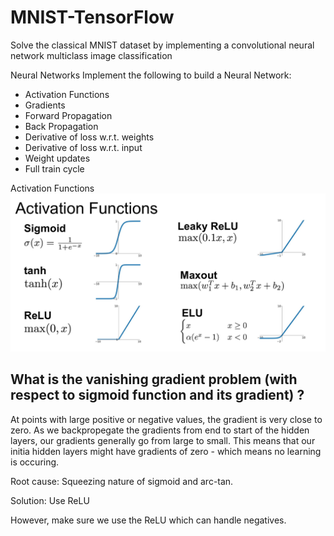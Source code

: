 # MNIST-TensorFlow
Solve the classical MNIST dataset by implementing a convolutional neural network multiclass image classification 


Neural Networks
Implement the following to build a Neural Network:
- Activation Functions
- Gradients
- Forward Propagation
- Back Propagation
- Derivative of loss w.r.t. weights
- Derivative of loss w.r.t. input
- Weight updates
- Full train cycle

Activation Functions
![Activation Functions](input/activation_functions.png)

## What is the vanishing gradient problem (with respect to sigmoid function and its gradient) ?
At points with large positive or negative values, the gradient is very close to zero. As we backpropegate the gradients from end to start of the hidden layers, our gradients generally go from large to small. This means that our initia hidden layers might have gradients of zero - which means no learning is occuring.

Root cause: Squeezing nature of sigmoid and arc-tan.

Solution: Use ReLU

However, make sure we use the ReLU which can handle negatives.